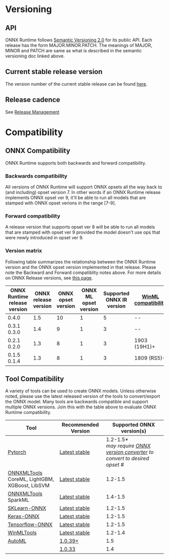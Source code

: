 # Versioning

## API
ONNX Runtime follows [Semantic Versioning 2.0](https://semver.org/) for its public API.
Each release has the form MAJOR.MINOR.PATCH. The meanings of MAJOR, MINOR and PATCH are
same as what is described in the semantic versioning doc linked above.

## Current stable release version
The version number of the current stable release can be found
[here](../VERSION_NUMBER).

## Release cadence
See [Release Management](ReleaseManagement.md)

# Compatibility
## ONNX Compatibility
ONNX Runtime supports both backwards and forward compatibility.

### Backwards compatibility
All versions of ONNX Runtime will support ONNX opsets all the way back to (and including) opset version 7.
In other words if an ONNX Runtime release implements ONNX opset ver 9, it'll be able to run all
models that are stamped with ONNX opset verions in the range [7-9].

### Forward compatibility
A release version that supports opset ver 8 will be able to run all models that are stamped with opset ver 9 provided
the model doesn't use ops that were newly introduced in opset ver 9.

### Version matrix
Following table summarizes the relationship between the ONNX Runtime version and the ONNX
opset version implemented in that release. Please note the Backward and Forward compatiblity notes above.
For more details on ONNX Release versions, see [this page](https://github.com/onnx/onnx/blob/master/docs/Versioning.md).

| ONNX Runtime release version | ONNX release version | ONNX opset version | ONNX ML opset version | Supported ONNX IR version | [WinML compatibility](https://docs.microsoft.com/en-us/windows/ai/windows-ml/)|
|------------------------------|--------------------|--------------------|----------------------|------------------|------------------|
| 0.4.0 | 1.5 | 10 | 1 | 5 | -- |
| 0.3.1<br>0.3.0 | 1.4 | 9 | 1 | 3 | -- |
| 0.2.1<br>0.2.0 | 1.3 | 8 | 1 | 3 | 1903 (19H1)+ |
| 0.1.5<br>0.1.4 | 1.3 | 8 | 1 | 3 | 1809 (RS5)+ |


## Tool Compatibility
A variety of tools can be used to create ONNX models. Unless otherwise noted, please use the latest released version of the tools to convert/export the ONNX model. Many tools are backwards compatible and support multiple ONNX versions. Join this with the table above to evaluate ONNX Runtime compatibility.


|Tool|Recommended Version|Supported ONNX version(s)|
|---|---|---|
|[Pytorch](https://pytorch.org/)|[Latest stable](https://pytorch.org/get-started/locally/)|1.2-1.5*<br>*may require [ONNX version converter](https://github.com/onnx/onnx/blob/master/docs/VersionConverter.md) to convert to desired opset #*|
|[ONNXMLTools](https://pypi.org/project/onnxmltools/)<br>CoreML, LightGBM, XGBoost, LibSVM|[Latest stable](https://github.com/onnx/onnxmltools/releases)|1.2-1.5|
|[ONNXMLTools](https://pypi.org/project/onnxmltools/)<br> SparkML|[Latest stable](https://github.com/onnx/onnxmltools/releases)|1.4-1.5|
|[SKLearn-ONNX](https://pypi.org/project/skl2onnx/)|[Latest stable](https://github.com/onnx/skl2onnx/releases)|1.2-1.5|
|[Keras-ONNX](https://pypi.org/project/keras2onnx/)|[Latest stable](https://github.com/onnx/keras2onnx/releases)|1.2-1.5|
|[Tensorflow-ONNX](https://pypi.org/project/tf2onnx/)|[Latest stable](https://github.com/onnx/tf2onnx/releases)|1.2-1.5|
|[WinMLTools](https://docs.microsoft.com/en-us/windows/ai/windows-ml/convert-model-winmltools)|[Latest stable](https://pypi.org/project/winmltools/)|1.2-1.4|
|[AutoML](https://docs.microsoft.com/en-us/azure/machine-learning/service/concept-automated-ml)|[1.0.39+](https://pypi.org/project/azureml-automl-core)|1.5|
| |[1.0.33](https://pypi.org/project/azureml-automl-core)|1.4|


